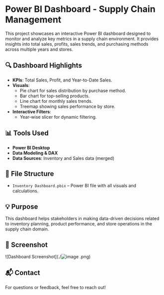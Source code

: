 # Power BI Dashboard - Supply Chain Management

This project showcases an interactive Power BI dashboard designed to monitor and analyze key metrics in a supply chain environment. It provides insights into total sales, profits, sales trends, and purchasing methods across multiple years and stores.

## 🔍 Dashboard Highlights

- **KPIs**: Total Sales, Profit, and Year-to-Date Sales.
- **Visuals**:
  - Pie chart for sales distribution by purchase method.
  - Bar chart for top-selling products.
  - Line chart for monthly sales trends.
  - Treemap showing sales performance by store.
- **Interactive Filters**:
  - Year-wise slicer for dynamic filtering.

## 📊 Tools Used

- **Power BI Desktop**
- **Data Modeling & DAX**
- **Data Sources**: Inventory and Sales data (merged)

## 📁 File Structure

- `Inventory Dashboard.pbix` – Power BI file with all visuals and calculations.

## 💡 Purpose

This dashboard helps stakeholders in making data-driven decisions related to inventory planning, product performance, and store operations in the supply chain domain.

## 📸 Screenshot

![Dashboard Screenshot](./![image](https://github.com/user-attachments/assets/b3984009-7943-409b-a6d0-209098cb4472)
.png) <!-- Make sure to rename or place your screenshot file accordingly -->

## 📬 Contact

For questions or feedback, feel free to reach out!

